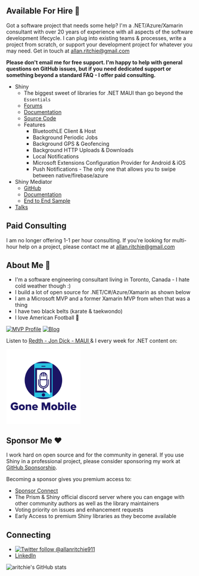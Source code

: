 ## Available For Hire :construction_worker:
Got a software project that needs some help?  I'm a .NET/Azure/Xamarin consultant with over 20 years of experience with all aspects of the software development lifecycle.  I can plug into existing teams & processes, write a project from scratch, or support your development project for whatever you may need.  Get in touch at [allan.ritchie@gmail.com](mailto:allan.ritchie@gmail.com)

**Please don't email me for free support.  I'm happy to help with general questions on GitHub issues, but if you need dedicated support or something beyond a standard FAQ - I offer paid consulting.**

* Shiny 
    * The biggest sweet of libraries for .NET MAUI than go beyond the `Essentials`
    * [Forums](https://github.com/shinyorg/shiny/discussions)
    * [Documentation](https://shinylib.net)
    * [Source Code](https://github.com/shinyorg/shiny)
    * Features
        * BluetoothLE Client & Host
        * Background Periodic Jobs
        * Background GPS & Geofencing
        * Background HTTP Uploads & Downloads 
        * Local Notifications
        * Microsoft Extensions Configuration Provider for Android & iOS
        * Push Notifications - The only one that allows you to swipe between native/firebase/azure
* Shiny Mediator
    * [GitHub](https://github.com/shinyorg/mediator)
    * [Documentation](https://shinylib.net/client/mediator/)
    * [End to End Sample](https://github.com/shinyorg/mediatorsamples/)
* [Talks](https://github.com/aritchie/talks)

## Paid Consulting
I am no longer offering 1-1 per hour consulting.  If you're looking for multi-hour help on a project, please contact me at allan.ritchie@gmail.com

## About Me 👋
* I'm a software engineering consultant living in Toronto, Canada - I hate cold weather though :)
* I build a lot of open source for .NET/C#/Azure/Xamarin as shown below
* I am a Microsoft MVP and a former Xamarin MVP from when that was a thing
* I have two black belts (karate & taekwondo)
* I love American Football 🏈

[![MVP Profile](https://img.shields.io/badge/MVP-Developer%20Technologies%20🏆-blue?style=flat&logo=microsoft)](https://mvp.microsoft.com/en-us/PublicProfile/5002565) 
[![Blog](https://img.shields.io/badge/Blog-allanritchie.com-brightgreen)](https://allanritchie.com) &nbsp;

Listen to [Redth - Jon Dick - MAUI ](https://github.com/) & I every week for .NET content on:

<a href="https://gonemobile.io"><img src="gonemobile.jpg" width="200" /></a>

## Sponsor Me :heart:
I work hard on open source and for the community in general.  If you use Shiny in a professional project, please consider sponsoring my work at  [GitHub Sponsorship](https://github.com/sponsors/aritchie).  

Becoming a sponsor gives you premium access to:
* [Sponsor Connect](https://sponsorconnect.dev)
* The Prism & Shiny official discord server where you can engage with other community authors as well as the library maintainers
* Voting priority on issues and enhancement requests
* Early Access to premium Shiny libraries as they become available

## Connecting
* [![Twitter follow @allanritchie911](https://img.shields.io/twitter/follow/allanritchie911?style=social)](https://twitter.com/allanritchie911)
* [LinkedIn](https://www.linkedin.com/in/allan-ritchie-44b58b3/) 




![aritchie's GitHub stats](https://github-readme-stats.vercel.app/api?username=aritchie&show_icons=true&theme=radical)
